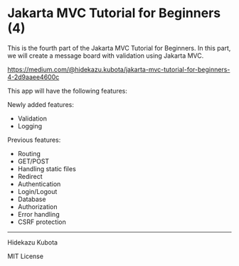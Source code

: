 # Jakarta MVC Tutorial for Beginners (4)

This is the fourth part of the Jakarta MVC Tutorial for Beginners.
In this part, we will create a message board with validation using Jakarta MVC.

https://medium.com/@hidekazu.kubota/jakarta-mvc-tutorial-for-beginners-4-2d9aaee4600c

This app will have the following features:

Newly added features:
- Validation
- Logging

Previous features:
- Routing
- GET/POST
- Handling static files
- Redirect
- Authentication
- Login/Logout
- Database
- Authorization
- Error handling 
- CSRF protection

---
Hidekazu Kubota

MIT License
